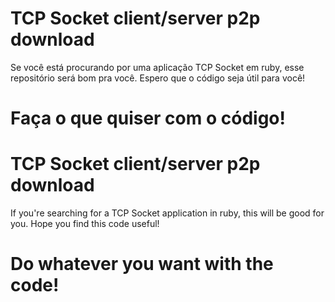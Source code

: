 # TCP Socket client/server p2p download
Se você está procurando por uma aplicação TCP Socket em ruby, esse repositório será bom pra você.
Espero que o código seja útil para você!
# Faça o que quiser com o código! 

# TCP Socket client/server p2p download
If you're searching for a TCP Socket application in ruby, this will be good for you.
Hope you find this code useful!
# Do whatever you want with the code! 
